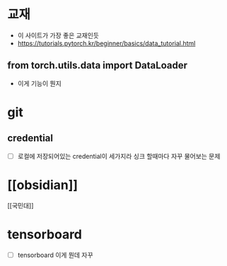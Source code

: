 # 교재
- 이 사이트가 가장 좋은 교재인듯
- https://tutorials.pytorch.kr/beginner/basics/data_tutorial.html

## from torch.utils.data import DataLoader
- 이게 기능이 뭔지

# git
## credential
- [ ] 로컬에 저장되어있는 credential이 세가지라 싱크 할때마다 자꾸 물어보는 문제

# [[obsidian]]
[[국민대]]
# tensorboard
- [ ] tensorboard 이게 뭔데 자꾸
